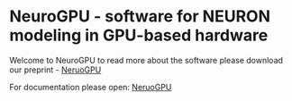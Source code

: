 # NeuroGPU - software for NEURON modeling in GPU-based hardware

Welcome to NeuroGPU to read more about the software please download our preprint - <a href="https://www.biorxiv.org/content/10.1101/727560v1">NeruoGPU</a>

For documentation please open: <a href="./GUI/NeuroGPU Documentation.ipynb">NeruoGPU</a>
